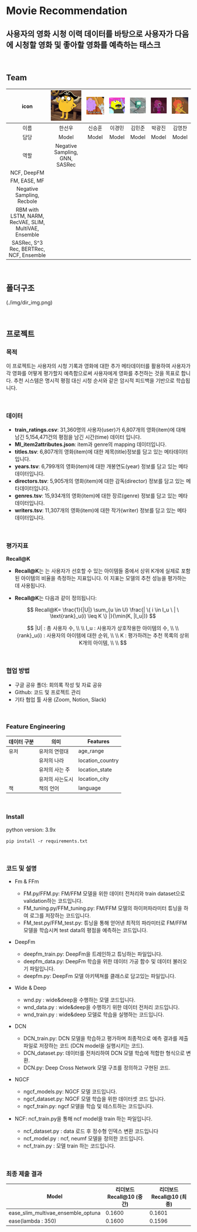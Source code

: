 # Movie Recommendation
## 사용자의 영화 시청 이력 데이터를 바탕으로 사용자가 다음에 시청할 영화 및 좋아할 영화를 예측하는 태스크



<br/>

## Team

| icon | <img src="./img/user_icon_1.webp" alt="user_icon_1" style="zoom:20%;" /> | <img src="./img/user_icon_2.webp" alt="user_icon_2" style="zoom:20%;" /> | <img src="./img/user_icon_3.webp" alt="user_icon_3" style="zoom:20%;" /> | <img src="./img/user_icon_4.webp" alt="user_icon_4" style="zoom:20%;" /> | <img src="./img/user_icon_5.webp" alt="user_icon_5" style="zoom:20%;" /> | <img src="./img/user_icon_6.webp" alt="user_icon_6" style="zoom:20%;" /> |
| :--: | :----------------------------------------------------------: | :----------------------------------------------------------: | :----------------------------------------------------------: | :----------------------------------------------------------: | :----------------------------------------------------------: | :----------------------------------------------------------: |
| 이름 |                            한선우                            |                            신승훈                            |                            이경민                            |                            김민준                            |                            박광진                            |                            김영찬                            |
| 담당 |                          Model                            |                          Model                            |                          Model                            |                          Model                            |                          Model                            |                          Model                            |
| 역할 |             Negative Sampling, GNN, SASRec              |
NCF, DeepFM                |
FM, EASE, MF                |             
Negative Sampling, Recbole             |                   
RBM with LSTM, NARM, RecVAE, SLIM, MultiVAE, Ensemble                    |
SASRec, S^3 Rec, BERTRec, NCF, Ensemble                    |




<br/>

## 폴더구조

(./img/dir_img.png)



<br/>

## 프로젝트

### 목적

이 프로젝트는 사용자의 시청 기록과 영화에 대한 추가 메타데이터를 활용하여 사용자가 각 영화를 어떻게 평가할지 예측함으로써 사용자에게 영화를 추천하는 것을 목표로 합니다. 추천 시스템은 명시적 평점 대신 시청 순서와 같은 암시적 피드백을 기반으로 학습됩니다.

<br/>

### 데이터

- **train_ratings.csv**:  31,360명의 사용자(user)가 6,807개의 영화(item)에 대해 남긴 5,154,471건의 평점을 남긴 시간(time) 데이터 입니다.
- **Ml_item2attributes.json**: item과 genre의 mapping 데이터입니다.
- **titles.tsv**: 6,807개의 영화(item)에 대한 제목(title)정보를 담고 있는 메타데이터입니다.
- **years.tsv**: 6,799개의 영화(item)에 대한 개봉연도(year) 정보를 담고 있는 메타데이터입니다.
- **directors.tsv**: 5,905개의 영화(item)에 대한 감독(director) 정보를 담고 있는 메타데이터입니다.
- **genres.tsv**: 15,934개의 영화(item)에 대한 장르(genre) 정보를 담고 있는 메타데이터입니다.
- **writers.tsv**: 11,307개의 영화(item)에 대한 작가(writer) 정보를 담고 있는 메타데이터입니다.
<br/>

### 평가지표

**Recall@K**

- **Recall@K**는 는 사용자가 선호할 수 있는 아이템들 중에서 상위 K개에 실제로 포함된 아이템의 비율을 측정하는 지표입니다. 이 지표는 모델의 추천 성능을 평가하는 데 사용됩니다.

- **Recall@K**는 다음과 같이 정의됩니다:

  $$
  Recall@K= \frac{1}{|U|} \sum_{u \in U} \frac{| \{ i \in I_u \ | \ \text{rank}_u(i) \leq K \} |}{\min(K, |I_u|)}
  $$
  
  $$
  |U| : 총 사용자 수, \\ \\  I_u : 사용자가 상호작용한 아이템의 수, \\ \\ {rank}_u(i) : 사용자의 아이템에 대한 순위, \\ \\ K : 평가하려는 추천 목록의 상위 K개의 아이템, \\ \\
  $$



<br/>

### 협업 방법

- 구글 공유 폴더: 회의록 작성 및 자료 공유
- Github: 코드 및 프로젝트 관리
- 기타 협업 툴 사용 (Zoom, Notion, Slack)


<br/>

### Feature Engineering

| 데이터 구분     | 의미                                                         | Features                            |
| --------------- | ------------------------------------------------------------ | ----------------------------------- |
| 유저        | 유저의 연령대                            | age_range          |
|                 | 유저의 나라                       | location_country |
|  | 유저의 사는 주           | location_state                     |
|                 | 유저의 사는도시                            | location_city            |
| 책               | 책의 언어 | language                       |



<br/>

### Install

python version: 3.9x

```
pip install -r requirements.txt
```



<br/>

### 코드 및 설명

- Fm & FFm
  - FM.py/FFM.py: FM/FFM 모델을 위한 데이터 전처리와 train dataset으로 validation하는 코드입니다.
  - FM_tuning.py/FFM_tuning.py: FM/FFM 모델의 하이퍼파라미터 튜닝을 하여 로그를 저장하는 코드입니다.
  - FM_test.py/FFM_test.py: 튜닝을 통해 얻어낸 최적의 파라미터로 FM/FFM 모델을 학습시켜 test data의 평점을 예측하는 코드입니다.
- DeepFm
  - deepfm_train.py: DeepFm을 트레인하고 튜닝하는 파일입니다.
  - deepfm_data.py: DeepFm 학습을 위한 데이터 가공 함수 및 데이터 불러오기 파일입니다.
  - deepfm.py: DeepFm 모델 아키텍쳐를 클래스로 담고있는 파일입니다.
- Wide & Deep
  - wnd.py : wide&deep을 수행하는 모델 코드입니다.
  - wnd_data.py : wide&deep을 수행하기 위한 데이터 전처리 코드입니다.
  - wnd_train.py : wide&deep 모델로 학습을 실행하는 코드입니다.
- DCN
  - DCN_train.py: DCN 모델을 학습하고 평가하며 최종적으로 예측 결과를 제출 파일로 저장하는 코드 (DCN model을 실행시키는 코드).
  - DCN_dataset.py: 데이터를 전처리하여 DCN 모델 학습에 적합한 형식으로 변환.
  - DCN.py: Deep Cross Network 모델 구조를 정의하고 구현된 코드.
- NGCF
  - ngcf_models.py: NGCF 모델 코드입니다.
  - ngcf_dataset.py: NGCF 모델 학습을 위한 데이터셋 코드 입니다.
  - ngcf_train.py: ngcf 모델을 학습 및 테스트하는 코드입니다.

- NCF: ncf_train.py을 통해 ncf model을 train 하는 파일입니다.
  - ncf_dataset.py : data 로드 후 정수형 인덱스 변환 코드입니다
  - ncf_model.py : ncf, neumf 모델을 정의한 코드입니다.
  - ncf_train.py : 모델 train 하는 코드입니다.



<br/>

### 최종 제출 결과

| Model      | 리더보드 Recall@10 (중간) | 리더보드 Recall@10 (최종)|
| ---------- | -------------- | ------------ |
| ease_slim_multivae_ensemble_optuna   | 0.1600          | 0.1601        |
| ease(lambda : 350)   | 0.1600           | 0.1596        |



<br/>
